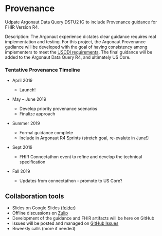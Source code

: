 # Provenance

Udpate Argonaut Data Query DSTU2 IG to include Provenance guidance for FHIR Version R4.

Description: The Argonaut experience dictates clear guidance requires real implementation and testing. For this project, the Argonaut Provenance gudiance will be developed with the goal of having consistency among implementers to meet the [USCDI requirements](https://www.healthit.gov/isa/us-core-data-interoperability-uscdi). The final guidance will be added to the Argonaut Data Query R4, and ultimately US Core.

### Tentative Provenance Timeline

- April 2019
  - Launch!
- May – June 2019
  - Develop priority provenance scenarios
  - Finalize approach

- Summer 2019
  - Formal guidance complete
  - Include in Argonaut R4 Sprints (stretch goal, re-evalute in June!)

- Sept 2019
   - FHIR Connectathon event to refine and develop the technical specification
-  Fall 2019
   - Updates from connectathon - promote to US Core?

   
 ## Collaboration tools
 
- Slides on Google Slides ([folder](https://drive.google.com/drive/folders/14rki_H0HsLcZWwrhK-oJvtFcnFWdyuPg?usp=sharing))
- Offline discussions on [Zulip](https://chat.fhir.org/#narrow/stream/argonaut)
- Development of the guidance and FHIR artifacts will be here on GitHub
- Issues will be posted and managed on [GitHub Issues](https://github.com/argonautproject/R4/issues)
- Biweekly calls (more if needed)
 
